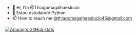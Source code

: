 - 👋 Hi, I’m @Thiagomagalhaeslucio
- 🌱 Estou estudando Python
- 📫 How to reach me @thiagomagalhaeslucio45@gmail.com

[![Anurag's GitHub stats](https://github-readme-stats.vercel.app/api?username=thiagomagalhaeslucio)](https://github.com/anuraghazra/github-readme-stats)

